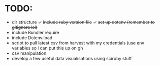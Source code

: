 # TODO:
- dir structure
✓ ~~include ruby version file~~
✓ ~~set up dotenv (remember to gitignore lol)~~
- include Bundler.require
- include Dotenv.load
- script to pull latest csv from harvest with my credentials (use env variables so I can put this up on gh
- csv manipulation
- develop a few useful data visualisations using sciruby stuff
